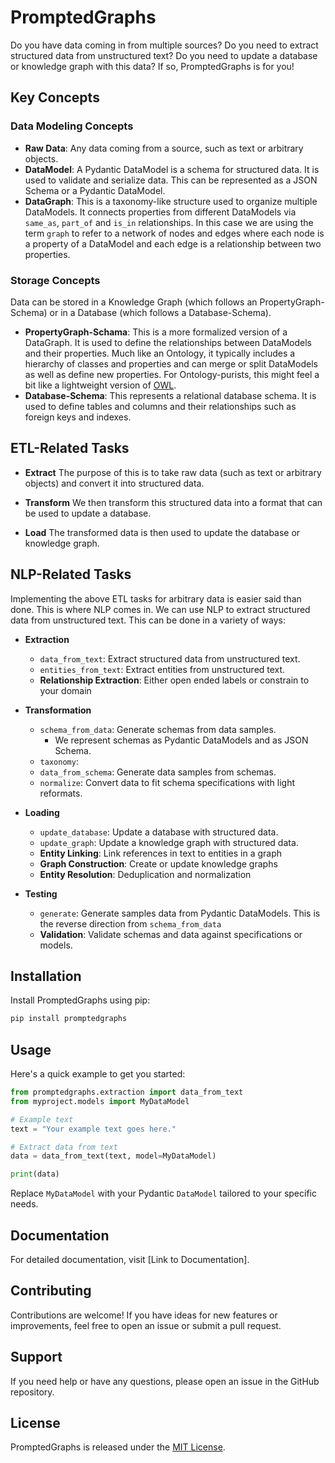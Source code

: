 # PromptedGraphs

Do you have data coming in from multiple sources?  Do you need to extract structured data from unstructured text?  Do you need to update a database or knowledge graph with this data?  If so, PromptedGraphs is for you!

## Key Concepts

### Data Modeling Concepts
 * **Raw Data**: Any data coming from a source, such as text or arbitrary objects.
 * **DataModel**: A Pydantic DataModel is a schema for structured data. It is used to validate and serialize data.  This can be represented as a JSON Schema or a Pydantic DataModel.
 * **DataGraph**: This is a taxonomy-like structure used to organize multiple DataModels.  It connects properties from different DataModels via `same_as`, `part_of` and `is_in` relationships.  In this case we are using the term `graph` to refer to a network of nodes and edges where each node is a property of a DataModel and each edge is a relationship between two properties.

### Storage Concepts
Data can be stored in a Knowledge Graph (which follows an PropertyGraph-Schema) or in a Database (which follows a Database-Schema).

* **PropertyGraph-Schama**: This is a more formalized version of a DataGraph.  It is used to define the relationships between DataModels and their properties. Much like an Ontology, it typically includes a hierarchy of classes and properties and can merge or split DataModels as well as define new properties.  For Ontology-purists, this might feel a bit like a lightweight version of [OWL](https://www.w3.org/TR/owl-guide/).
 * **Database-Schema**: This represents a relational database schema.  It is used to define tables and columns and their relationships such as foreign keys and indexes.


## ETL-Related Tasks

 * **Extract** The purpose of this is to take raw data (such as text or arbitrary objects) and convert it into structured data. 

 * **Transform** We then transform this structured data into a format that can be used to update a database.

 * **Load** The transformed data is then used to update the database or knowledge graph.

## NLP-Related Tasks
Implementing the above ETL tasks for arbitrary data is easier said than done. This is where NLP comes in. We can use NLP to extract structured data from unstructured text. This can be done in a variety of ways:

* **Extraction**
  * `data_from_text`: Extract structured data from unstructured text.
  * `entities_from_text`: Extract entities from unstructured text.
  * **Relationship Extraction**: Either open ended labels or constrain to your domain

* **Transformation**
  * `schema_from_data`: Generate schemas from data samples.
    * We represent schemas as Pydantic DataModels and as JSON Schema.
  * `taxonomy`: 
  * `data_from_schema`: Generate data samples from schemas.
  * `normalize`: Convert data to fit schema specifications with light reformats.

* **Loading**
  * `update_database`: Update a database with structured data.
  * `update_graph`: Update a knowledge graph with structured data.
  * **Entity Linking**: Link references in text to entities in a graph
  * **Graph Construction**: Create or update knowledge graphs
  * **Entity Resolution**: Deduplication and normalization

* **Testing**
  * `generate`: Generate samples data from Pydantic DataModels.  This is the reverse direction from `schema_from_data`
  * **Validation**: Validate schemas and data against specifications or models.


## Installation

Install PromptedGraphs using pip:

```bash
pip install promptedgraphs
```

## Usage

Here's a quick example to get you started:

```python
from promptedgraphs.extraction import data_from_text
from myproject.models import MyDataModel

# Example text
text = "Your example text goes here."

# Extract data from text
data = data_from_text(text, model=MyDataModel)

print(data)
```

Replace `MyDataModel` with your Pydantic `DataModel` tailored to your specific needs.

## Documentation

For detailed documentation, visit [Link to Documentation].

## Contributing

Contributions are welcome! If you have ideas for new features or improvements, feel free to open an issue or submit a pull request.

## Support

If you need help or have any questions, please open an issue in the GitHub repository.

## License

PromptedGraphs is released under the [MIT License](LICENSE).
